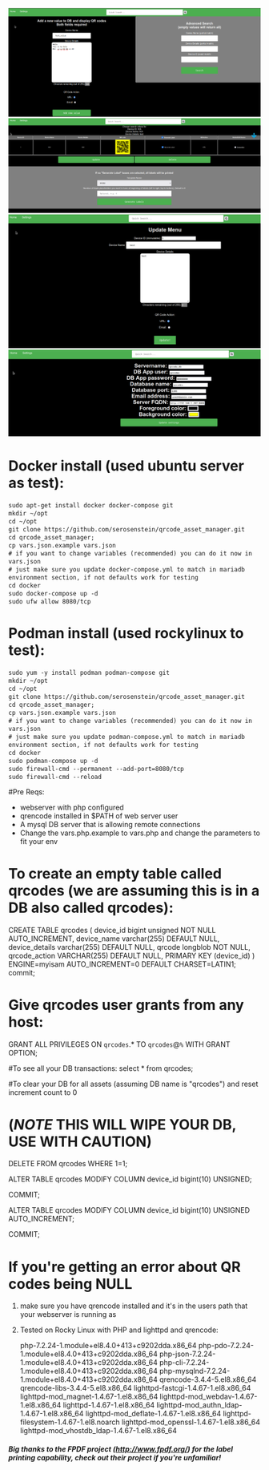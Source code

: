 ![Main Page/Add Device/Search](https://github.com/serosenstein/qrcode_asset_manager/raw/main/screenshots/screenshot1.png)
![Show Devices](https://github.com/serosenstein/qrcode_asset_manager/raw/main/screenshots/screenshot4.png)
![Update Device Menu](https://github.com/serosenstein/qrcode_asset_manager/raw/main/screenshots/screenshot3.png)
![Settings Page](https://github.com/serosenstein/qrcode_asset_manager/raw/main/screenshots/screenshot2.png)

# Docker install (used ubuntu server as test): #
	sudo apt-get install docker docker-compose git
	mkdir ~/opt
	cd ~/opt
	git clone https://github.com/serosenstein/qrcode_asset_manager.git
	cd qrcode_asset_manager;
	cp vars.json.example vars.json
	# if you want to change variables (recommended) you can do it now in vars.json
	# just make sure you update docker-compose.yml to match in mariadb environment section, if not defaults work for testing
	cd docker
	sudo docker-compose up -d
	sudo ufw allow 8080/tcp

# Podman install (used rockylinux to test): #
	sudo yum -y install podman podman-compose git
	mkdir ~/opt
	cd ~/opt
	git clone https://github.com/serosenstein/qrcode_asset_manager.git
	cd qrcode_asset_manager;
	cp vars.json.example vars.json
	# if you want to change variables (recommended) you can do it now in vars.json
	# just make sure you update podman-compose.yml to match in mariadb environment section, if not defaults work for testing
	cd docker
	sudo podman-compose up -d
	sudo firewall-cmd --permanent --add-port=8080/tcp
	sudo firewall-cmd --reload

#Pre Reqs:
- webserver with php configured
- qrencode installed in $PATH of web server user
- A mysql DB server that is allowing remote connections 
- Change the vars.php.example to vars.php and change the parameters to fit your env 
# To create an empty table called qrcodes (we are assuming this is in a DB also called qrcodes):
CREATE TABLE qrcodes ( device_id bigint unsigned NOT NULL AUTO_INCREMENT, device_name varchar(255) DEFAULT NULL, device_details varchar(255) DEFAULT NULL, qrcode longblob NOT NULL, qrcode_action VARCHAR(255) DEFAULT NULL, PRIMARY KEY (device_id) ) ENGINE=myisam AUTO_INCREMENT=0 DEFAULT CHARSET=LATIN1;
commit;


# Give qrcodes user grants from any host:

GRANT ALL PRIVILEGES ON `qrcodes`.* TO `qrcodes`@`%` WITH GRANT OPTION;

#To see all your DB transactions:
select * from qrcodes;

#To clear your DB for all assets (assuming DB name is "qrcodes") and reset increment count to 0


# (*NOTE* THIS WILL WIPE YOUR DB, USE WITH CAUTION) #


DELETE FROM qrcodes WHERE 1=1;

ALTER TABLE qrcodes MODIFY COLUMN device_id bigint(10) UNSIGNED;

COMMIT;

ALTER TABLE qrcodes MODIFY COLUMN device_id bigint(10) UNSIGNED AUTO_INCREMENT;

COMMIT;


# If you're getting an error about QR codes being NULL #
1) make sure you have qrencode installed and it's in the users path that your webserver is running as
2) Tested on Rocky Linux with PHP and lighttpd and qrencode:

	php-7.2.24-1.module+el8.4.0+413+c9202dda.x86_64
	php-pdo-7.2.24-1.module+el8.4.0+413+c9202dda.x86_64
	php-json-7.2.24-1.module+el8.4.0+413+c9202dda.x86_64
	php-cli-7.2.24-1.module+el8.4.0+413+c9202dda.x86_64
	php-mysqlnd-7.2.24-1.module+el8.4.0+413+c9202dda.x86_64
	qrencode-3.4.4-5.el8.x86_64
	qrencode-libs-3.4.4-5.el8.x86_64
	lighttpd-fastcgi-1.4.67-1.el8.x86_64
	lighttpd-mod_magnet-1.4.67-1.el8.x86_64
	lighttpd-mod_webdav-1.4.67-1.el8.x86_64
	lighttpd-1.4.67-1.el8.x86_64
	lighttpd-mod_authn_ldap-1.4.67-1.el8.x86_64
	lighttpd-mod_deflate-1.4.67-1.el8.x86_64
	lighttpd-filesystem-1.4.67-1.el8.noarch
	lighttpd-mod_openssl-1.4.67-1.el8.x86_64
	lighttpd-mod_vhostdb_ldap-1.4.67-1.el8.x86_64


##### Big thanks to the FPDF project (http://www.fpdf.org/) for the label printing capability, check out their project if you're unfamiliar! #####
